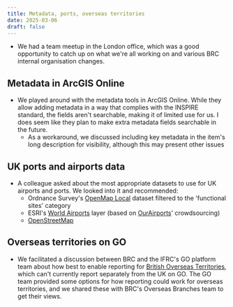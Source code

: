 ```yaml
---
title: Metadata, ports, overseas territories 
date: 2025-03-06
draft: false
---
```


* We had a team meetup in the London office, which was a good opportunity to catch up on what we're all working on and various BRC internal organisation changes. 

## Metadata in ArcGIS Online 
* We played around with the metadata tools in ArcGIS Online. While they allow adding metadata in a way that complies with the INSPIRE standard, the fields aren't searchable, making it of limited use for us. I does seem like they plan to make extra metadata fields searchable in the future. 
	* As a workaround, we discussed including key metadata in the item's long description for visibility, although this may present other issues

## UK ports and airports data
* A colleague asked about the most appropriate datasets to use for UK airports and ports. We looked into it and recommended: 
	* Ordnance Survey's [OpenMap Local](https://www.ordnancesurvey.co.uk/products/os-open-map-local) dataset filtered to the 'functional sites' category
	* ESRI's [World Airports](https://hub.arcgis.com/datasets/e90996158f0a464189098881379597a6_0/explore) layer (based on [OurAirports](https://ourairports.com/)' crowdsourcing)
	* [OpenStreetMap](https://www.openstreetmap.org/)

## Overseas territories on GO
* We facilitated a discussion between BRC and the IFRC's GO platform team about how best to enable reporting for [British Overseas Territories](https://lordslibrary.parliament.uk/uks-relationship-with-its-overseas-territories/), which can't currently report separately from the UK on GO. The GO team provided some options for how reporting could work for overseas territories, and we shared these with BRC's Overseas Branches team to get their views. 